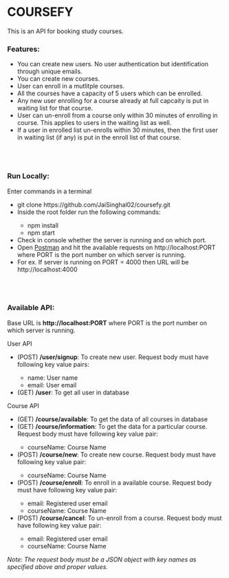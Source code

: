 <h1>COURSEFY</h1>

This is an API for booking study courses.

<h3>Features:</h3>
<ul>
<li>You can create new users. No user authentication but identification through unique emails.</li>
<li>You can create new courses.</li>
<li>User can enroll in a mutlitple courses.</li>
<li>All the courses have a capacity of 5 users which can be enrolled.</li>
<li>Any new user enrolling for a course already at full capcaity is put in waiting list for that course.</li>
<li>User can un-enroll from a course only within 30 minutes of enrolling in course. This applies to users in the waiting list as well.</li>
<li>If a user in enrolled list un-enrolls within 30 minutes, then the first user in waiting list (if any) is put in the enroll list of that course.</li>
</ul>

<br/>
<br/>

<h3>Run Locally:</h3>
<label>Enter commands in a terminal</label>
<ul>
<li>git clone https://github.com/JaiSinghal02/coursefy.git</li>
<li>Inside the root folder run the following commands:</li>
<ul>
<li>npm install</li>
<li>npm start</li>

</ul>
<li>Check in console whether the server is running and on which port.</li>
<li>Open <a href="https://www.postman.com/downloads/">Postman</a> and hit the available requests on http://localhost:PORT where PORT is the port number on which server is running.</li>
<li>For ex. If server is running on PORT = 4000 then URL will be http://localhost:4000 </li>
</ul>

<br/>
<br/>


<h3>Available API:</h3>
<p>Base URL is <strong>http://localhost:PORT</strong> where PORT is the port number on which server is running.</p>
<label>User API</label>
<ul>
<li>(POST) <b>/user/signup</b>: To create new user. Request body must have following key value pairs:</li>
<ul>
<li>name: User name</li>
<li>email: User email</li>
</ul>
<li>(GET) <b>/user</b>: To get all user in database</li>
</ul>

<label>Course API</label>
<ul>
<li>(GET) <b>/course/available</b>: To get the data of all courses in database</li>
<li>(GET) <b>/course/information</b>: To get the data for a particular course. Request body must have following key value pair:</li>
<ul>
<li>courseName: Course Name</li>
</ul>
<li>(POST) <b>/course/new</b>: To create new course. Request body must have following key value pair:</li>
<ul>
<li>courseName: Course Name</li>
</ul>
<li>(POST) <b>/course/enroll</b>: To enroll in a available course. Request body must have following key value pair:</li>
<ul>
<li>email: Registered user email</li>
<li>courseName: Course Name</li>
</ul>
<li>(POST) <b>/course/cancel</b>: To un-enroll from a course. Request body must have following key value pair:</li>
<ul>
<li>email: Registered user email</li>
<li>courseName: Course Name</li>
</ul>
</ul>

<p> <i>Note: The request body must be a JSON object with key names as specified above and proper values.</i></p>
